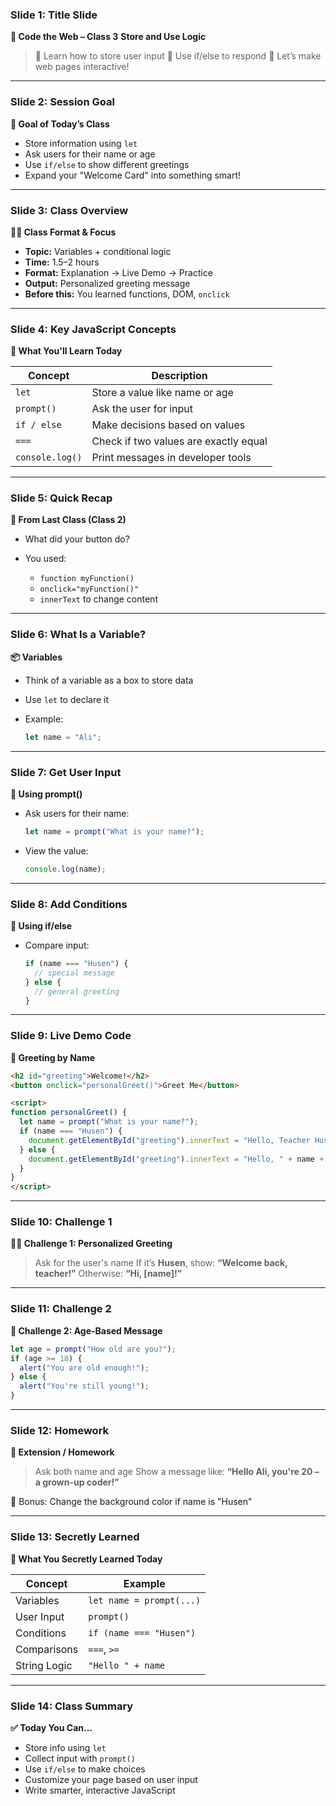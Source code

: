 ### **Slide 1: Title Slide**

**🏫 Code the Web – Class 3**
**Store and Use Logic**

> 🔹 Learn how to store user input
> 🔹 Use if/else to respond
> 🔹 Let’s make web pages interactive!

---

### **Slide 2: Session Goal**

**🎯 Goal of Today’s Class**

* Store information using `let`
* Ask users for their name or age
* Use `if/else` to show different greetings
* Expand your "Welcome Card" into something smart!

---

### **Slide 3: Class Overview**

**🧑‍🏫 Class Format & Focus**

* **Topic:** Variables + conditional logic
* **Time:** 1.5–2 hours
* **Format:** Explanation → Live Demo → Practice
* **Output:** Personalized greeting message
* **Before this:** You learned functions, DOM, `onclick`

---

### **Slide 4: Key JavaScript Concepts**

**📖 What You'll Learn Today**

| Concept         | Description                           |
| --------------- | ------------------------------------- |
| `let`           | Store a value like name or age        |
| `prompt()`      | Ask the user for input                |
| `if / else`     | Make decisions based on values        |
| `===`           | Check if two values are exactly equal |
| `console.log()` | Print messages in developer tools     |

---

### **Slide 5: Quick Recap**

**🔁 From Last Class (Class 2)**

* What did your button do?
* You used:

  * `function myFunction()`
  * `onclick="myFunction()"`
  * `innerText` to change content

---

### **Slide 6: What Is a Variable?**

**📦 Variables**

* Think of a variable as a box to store data
* Use `let` to declare it
* Example:

  ```js
  let name = "Ali";
  ```

---

### **Slide 7: Get User Input**

**🧾 Using prompt()**

* Ask users for their name:

  ```js
  let name = prompt("What is your name?");
  ```
* View the value:

  ```js
  console.log(name);
  ```

---

### **Slide 8: Add Conditions**

**🔀 Using if/else**

* Compare input:

  ```js
  if (name === "Husen") {
    // special message
  } else {
    // general greeting
  }
  ```

---

### **Slide 9: Live Demo Code**

**🧪 Greeting by Name**

```html
<h2 id="greeting">Welcome!</h2>
<button onclick="personalGreet()">Greet Me</button>

<script>
function personalGreet() {
  let name = prompt("What is your name?");
  if (name === "Husen") {
    document.getElementById("greeting").innerText = "Hello, Teacher Husen!";
  } else {
    document.getElementById("greeting").innerText = "Hello, " + name + "!";
  }
}
</script>
```

---

### **Slide 10: Challenge 1**

**👨‍🏫 Challenge 1: Personalized Greeting**

> Ask for the user's name
> If it’s **Husen**, show:
> **“Welcome back, teacher!”**
> Otherwise:
> **“Hi, \[name]!”**

---

### **Slide 11: Challenge 2**

**🔢 Challenge 2: Age-Based Message**

```js
let age = prompt("How old are you?");
if (age >= 18) {
  alert("You are old enough!");
} else {
  alert("You're still young!");
}
```

---

### **Slide 12: Homework**

**📝 Extension / Homework**

> Ask both name and age
> Show a message like:
> **“Hello Ali, you're 20 – a grown-up coder!”**

🔹 Bonus: Change the background color if name is "Husen"

---

### **Slide 13: Secretly Learned**

**🧠 What You Secretly Learned Today**

| Concept      | Example                  |
| ------------ | ------------------------ |
| Variables    | `let name = prompt(...)` |
| User Input   | `prompt()`               |
| Conditions   | `if (name === "Husen")`  |
| Comparisons  | `===`, `>=`              |
| String Logic | `"Hello " + name`        |

---

### **Slide 14: Class Summary**

**✅ Today You Can...**

* Store info using `let`
* Collect input with `prompt()`
* Use `if/else` to make choices
* Customize your page based on user input
* Write smarter, interactive JavaScript

